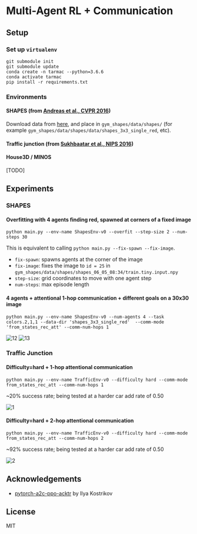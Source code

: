 # Multi-Agent RL + Communication

## Setup

### Set up `virtualenv`

```
git submodule init
git submodule update
conda create -n tarmac --python=3.6.6
conda activate tarmac
pip install -r requirements.txt
```
### Environments

#### SHAPES (from [Andreas et al., CVPR 2016][nmn])

Download data from [here](https://www.dropbox.com/s/cabudxh0f23nduf/08_12_shapes.zip), and place in 
`gym_shapes/data/shapes/` (for example `gym_shapes/data/shapes/data/shapes_3x3_single_red`, etc).

#### Traffic junction (from [Sukhbaatar et al., NIPS 2016][commnets])

#### House3D / MINOS

[TODO]

## Experiments

### SHAPES

#### Overfitting with 4 agents finding red, spawned at corners of a fixed image

`python main.py --env-name ShapesEnv-v0 --overfit --step-size 2 --num-steps 30`

This is equivalent to calling `python main.py --fix-spawn --fix-image`.

- `fix-spawn`: spawns agents at the corner of the image
- `fix-image`: fixes the image to `id = 25` in `gym_shapes/data/shapes/shapes_06_05_08:34/train.tiny.input.npy`
- `step-size`: grid coordinates to move with one agent step
- `num-steps`: max episode length

#### 4 agents + attentional 1-hop communication + different goals on a 30x30 image

`python main.py --env-name ShapesEnv-v0 --num-agents 4 --task colors.2,1,1 --data-dir 'shapes_3x3_single_red'  --comm-mode 'from_states_rec_att' --comm-num-hops 1`

![12](https://i.imgur.com/cBRqTLj.gif)
![13](https://i.imgur.com/B3a7iVq.gif)

### Traffic Junction

#### Difficulty=hard + 1-hop attentional communication

`python main.py --env-name TrafficEnv-v0 --difficulty hard --comm-mode from_states_rec_att --comm-num-hops 1`

~20% success rate; being tested at a harder car add rate of 0.50

![1](https://i.imgur.com/eZYBofC.gif)

#### Difficulty=hard + 2-hop attentional communication

`python main.py --env-name TrafficEnv-v0 --difficulty hard --comm-mode from_states_rec_att --comm-num-hops 2`

~92% success rate; being tested at a harder car add rate of 0.50

![2](https://i.imgur.com/OUfgd92.gif)

## Acknowledgements

- [pytorch-a2c-ppo-acktr][pytorch-a2c-ppo-acktr] by Ilya Kostrikov

[pytorch-a2c-ppo-acktr]: https://github.com/ikostrikov/pytorch-a2c-ppo-acktr
[nmn]: https://arxiv.org/abs/1511.02799
[commnets]: https://arxiv.org/abs/1605.07736

## License

MIT
